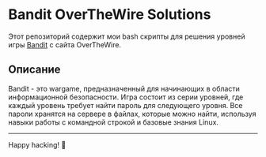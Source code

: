 # Bandit OverTheWire Solutions

Этот репозиторий содержит мои bash скрипты для решения уровней игры [Bandit](https://overthewire.org/wargames/bandit/) с сайта OverTheWire.

## Описание

Bandit - это wargame, предназначенный для начинающих в области информационной безопасности. Игра состоит из серии уровней, где каждый уровень требует найти пароль для следующего уровня. Все пароли хранятся на сервере в файлах, которые можно найти, используя навыки работы с командной строкой и базовые знания Linux.  

---

Happy hacking! 🚀
